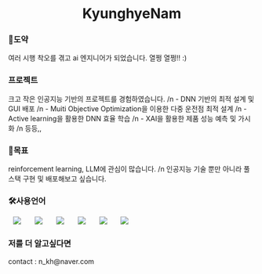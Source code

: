 <h1 align="center"> KyunghyeNam </h1>

<h3>🦢도약</h3>
여러 시행 착오를 겪고 ai 엔지니어가 되었습니다. 열쩡 열쩡!! :) 

<h3>프로젝트</h3>
크고 작은 인공지능 기반의 프로젝트를 경험하였습니다. 
/n - DNN 기반의 최적 설계 및 GUI 배포
/n - Muiti Objective Optimization을 이용한 다중 운전점 최적 설계
/n - Active learning을 활용한 DNN 효율 학습
/n - XAI을 활용한 제품 성능 예측 및 가시화
/n 등등,,

<h3>🤗목표</h3>
reinforcement learning, LLM에 관심이 많습니다.
/n 인공지능 기술 뿐만 아니라 풀스택 구현 및 배포해보고 싶습니다.

<h3>🛠사용언어</h3>
<div>
<img src="https://img.shields.io/badge/Java-007396?style=flat-square&logo=Java&logoColor=white" style="height : auto; margin-left : 10px; margin-right : 10px;"/></a>&nbsp;
<img src="https://img.shields.io/badge/SpringFramework-6DB33F?style=flat-square&logo=Spring&logoColor=white" style="height : auto; margin-left : 10px; margin-right : 10px;"/></a>&nbsp;
<img src="https://img.shields.io/badge/MySQL-4479A1?style=flat-square&logo=MySQL&logoColor=white" style="height : auto; margin-left : 10px; margin-right : 10px;"/></a>&nbsp;
<img src="https://img.shields.io/badge/HTML5-E34F26?style=flat-square&logo=HTML5&logoColor=white" style="height : auto; margin-left : 10px; margin-right : 10px;"/></a>&nbsp;
<img src="https://img.shields.io/badge/CSS3-1572B6?style=flat-square&logo=CSS3&logoColor=white" style="height : auto; margin-left : 10px; margin-right : 10px;"/></a>&nbsp;
<img src="https://img.shields.io/badge/JavaScript-F7DF1E?style=flat-square&logo=JavaScript&logoColor=white" style="height : auto; margin-left : 10px; margin-right : 10px;"/></a>&nbsp;
</div>

<h3>저를 더 알고싶다면</h3>
contact : n_kh@naver.com
